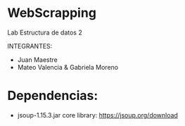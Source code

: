 # WebScrapping
Lab Estructura de datos 2

INTEGRANTES:
- Juan Maestre
- Mateo Valencia & Gabriela Moreno

# Dependencias:
- jsoup-1.15.3.jar core library: https://jsoup.org/download
